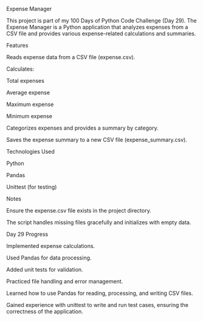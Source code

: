 Expense Manager

This project is part of my 100 Days of Python Code Challenge (Day 29). The Expense Manager is a Python application that analyzes expenses from a CSV file and provides various expense-related calculations and summaries.

Features

Reads expense data from a CSV file (expense.csv).

Calculates:

Total expenses

Average expense

Maximum expense

Minimum expense

Categorizes expenses and provides a summary by category.

Saves the expense summary to a new CSV file (expense_summary.csv).

Technologies Used

Python

Pandas

Unittest (for testing)

Notes

Ensure the expense.csv file exists in the project directory.

The script handles missing files gracefully and initializes with empty data.

Day 29 Progress

Implemented expense calculations.

Used Pandas for data processing.

Added unit tests for validation.

Practiced file handling and error management.

Learned how to use Pandas for reading, processing, and writing CSV files.

Gained experience with unittest to write and run test cases, ensuring the correctness of the application.
